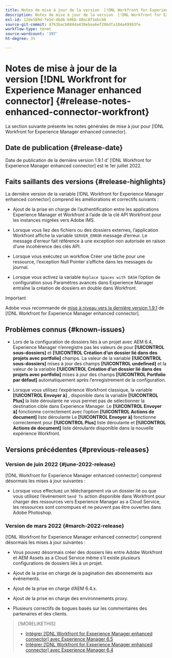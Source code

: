 ```yaml
---
title: Notes de mise à jour de la version  [!DNL Workfront for Experience Manager enhanced connector]
description: Notes de mise à jour de la version  [!DNL Workfront for Experience Manager enhanced connector]
exl-id: 12de589d-fe5d-4bd6-b96b-48ec8f1ebcb6
source-git-commit: d763bacb0844a438ebea6ef206dfa184a49993fe
workflow-type: tm+mt
source-wordcount: '397'
ht-degree: 3%

---
```


# Notes de mise à jour de la version [!DNL Workfront for Experience Manager enhanced connector] {#release-notes-enhanced-connector-workfront}

La section suivante présente les notes générales de mise à jour pour [!DNL Workfront for Experience Manager enhanced connector].

## Date de publication {#release-date}

Date de publication de la dernière version 1.9.1 d’ [!DNL Workfront for Experience Manager enhanced connector] est le 1er juillet 2022.

## Faits saillants des versions {#release-highlights}

La dernière version de la variable [!DNL Workfront for Experience Manager enhanced connector] comprend les améliorations et correctifs suivants :

* Ajout de la prise en charge de l’authentification entre les applications Experience Manager et Workfront à l’aide de la clé API Workfront pour les instances migrées vers Adobe IMS.

* Lorsque vous liez des fichiers ou des dossiers externes, l’application Workfront affiche la variable `SERVER_ERROR` message d’erreur. Le message d’erreur fait référence à une exception non autorisée en raison d’une incohérence des clés API.

* Lorsque vous exécutez un workflow Créer une tâche pour une ressource, l’exception Null Pointer s’affiche dans les messages du journal.

* Lorsque vous activez la variable `Replace Spaces with DASH` l’option de configuration sous Paramètres avancés dans Experience Manager entraîne la création de dossiers en double dans Workfront.

>[!IMPORTANT]
>
>Adobe vous recommande de [mise à niveau vers la dernière version 1.9.1](../assets/update-workfront-enhanced-connector.md) de [!DNL Workfront for Experience Manager enhanced connector].

## Problèmes connus {#known-issues}

* Lors de la configuration de dossiers liés à un projet avec AEM 6.4, Experience Manager n’enregistre pas les valeurs de pour **[!UICONTROL sous-dossiers]** et **[!UICONTROL Création d’un dossier lié dans des projets avec portfolio]** champs. La valeur de la variable **[!UICONTROL sous-dossiers]** mises à jour des champs **[!UICONTROL undefined]** et la valeur de la variable **[!UICONTROL Création d’un dossier lié dans des projets avec portfolio]** mises à jour des champs **[!UICONTROL Portfolio par défaut]** automatiquement après l’enregistrement de la configuration.

* Lorsque vous utilisez l’expérience Workfront classique, la variable **[!UICONTROL Envoyer à]** , disponible dans la variable **[!UICONTROL Plus]** la liste déroulante ne vous permet pas de sélectionner la destination cible dans Experience Manager. Le **[!UICONTROL Envoyer à]** fonctionne correctement avec l’option **[!UICONTROL Actions de document]** liste déroulante Le **[!UICONTROL Envoyer à]** fonctionne correctement pour **[!UICONTROL Plus]** liste déroulante et **[!UICONTROL Actions de document]** liste déroulante disponible dans la nouvelle expérience Workfront.

## Versions précédentes {#previous-releases}

### Version de juin 2022 {#june-2022-release}

[!DNL Workfront for Experience Manager enhanced connector] comprend désormais les mises à jour suivantes :

* Lorsque vous effectuez un téléchargement via un dossier lié ou que vous utilisez l’événement `Send To` action disponible dans Workfront pour charger des ressources vers Experience Manager as a Cloud Service, les ressources sont corrompues et ne peuvent pas être ouvertes dans Adobe Photoshop.

### Version de mars 2022 {#march-2022-release}

[!DNL Workfront for Experience Manager enhanced connector] comprend désormais les mises à jour suivantes :

* Vous pouvez désormais créer des dossiers liés entre Adobe Workfront et AEM Assets as a Cloud Service même s’il existe plusieurs configurations de dossiers liés à un projet.

* Ajout de la prise en charge de la pagination des abonnements aux événements.

* Ajout de la prise en charge d’AEM 6.4.x.

* Ajout de la prise en charge des environnements proxy.

* Plusieurs correctifs de bogues basés sur les commentaires des partenaires et des clients.

>[!MORELIKETHIS]
>
>* [Intégrer [!DNL Workfront for Experience Manager enhanced connector] avec Experience Manager 6.5](https://experienceleague.adobe.com/docs/experience-manager-65/assets/integrations/workfront-integrations.html?lang=en)
>* [Intégrer [!DNL Workfront for Experience Manager enhanced connector] avec Experience Manager 6.4](https://experienceleague.adobe.com/docs/experience-manager-64/assets/integrations/workfront-integrations.html?lang=en)

